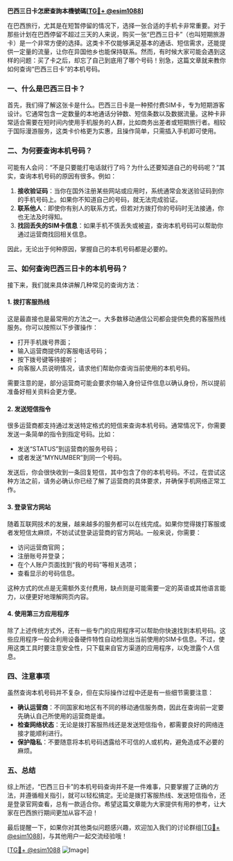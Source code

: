 **巴西三日卡怎麽查詢本機號碼[[TG💪+ @esim1088](https://t.me/s/esim1088)]**

在巴西旅行，尤其是在短暂停留的情况下，选择一张合适的手机卡非常重要。对于那些计划在巴西停留不超过三天的人来说，购买一张“巴西三日卡”（也叫短期旅游卡）是一个非常方便的选择。这类卡不仅能够满足基本的通话、短信需求，还能提供一定量的流量，让你在异国他乡也能保持联系。然而，有时候大家可能会遇到这样的问题：买了卡之后，却忘了自己到底用了哪个号码！别急，这篇文章就来教你如何查询“巴西三日卡”的本机号码。

### **一、什么是巴西三日卡？**
首先，我们得了解这张卡是什么。巴西三日卡是一种预付费SIM卡，专为短期游客设计。它通常包含一定数量的本地通话分钟数、短信条数以及数据流量。这种卡非常适合需要在短时间内使用手机服务的人群，比如商务出差者或短期旅行者。相较于国际漫游服务，这类卡价格更为实惠，且操作简单，只需插入手机即可使用。

### **二、为何要查询本机号码？**
可能有人会问：“不是只要能打电话就行了吗？为什么还要知道自己的号码呢？”其实，查询本机号码的原因有很多。例如：
1. **接收验证码**：当你在国外注册某些网站或应用时，系统通常会发送验证码到你的手机号码上。如果你不知道自己的号码，就无法完成验证。
2. **联系他人**：即使你有别人的联系方式，但若对方拨打你的号码时无法接通，你也无法及时得知。
3. **找回丢失的SIM卡信息**：如果手机不慎丢失或被盗，查询本机号码可以帮助你通过运营商找回相关信息。

因此，无论出于何种原因，掌握自己的本机号码都是必要的。

### **三、如何查询巴西三日卡的本机号码？**
接下来，我们就来具体讲解几种常见的查询方法：

#### **1. 拨打客服热线**
这是最直接也是最常用的方法之一。大多数移动通信公司都会提供免费的客服热线服务。你可以按照以下步骤操作：
- 打开手机拨号界面；
- 输入运营商提供的客服电话号码；
- 按下拨号键等待接听；
- 向客服人员说明情况，请求他们帮助你查询当前使用的本机号码。

需要注意的是，部分运营商可能会要求你输入身份证件信息以确认身份，所以提前准备好相关资料会更方便。

#### **2. 发送短信指令**
很多运营商都支持通过发送特定格式的短信来查询本机号码。通常情况下，你需要发送一条简单的指令到指定号码。比如：
- 发送“STATUS”到运营商的服务号码；
- 或者发送“MYNUMBER”到同一个号码。

发送后，你会很快收到一条回复短信，其中包含了你的本机号码。不过，在尝试这种方法之前，请务必确认你已经了解了运营商的具体要求，并确保手机网络正常工作。

#### **3. 登录官方网站**
随着互联网技术的发展，越来越多的服务都可以在线完成。如果你觉得拨打客服或者发短信太麻烦，不妨试试登录运营商的官方网站。一般来说，你需要：
- 访问运营商官网；
- 注册账号并登录；
- 在个人账户页面找到“我的号码”等相关选项；
- 查看显示的号码信息。

这种方式的优点是无需额外支付费用，缺点则是可能需要一定的英语或其他语言能力，以便更好地理解网页内容。

#### **4. 使用第三方应用程序**
除了上述传统方式外，还有一些专门的应用程序可以帮助你快速找到本机号码。这些应用程序一般会利用设备硬件特性自动检测出当前使用的SIM卡信息。不过，使用这类工具时要注意安全性，只下载来自官方渠道的应用程序，以免泄露个人信息。

### **四、注意事项**
虽然查询本机号码并不复杂，但在实际操作过程中还是有一些细节需要注意：
- **确认运营商**：不同国家和地区有不同的移动通信服务商，因此在查询前一定要先确认自己所使用的运营商是谁。
- **检查网络状态**：无论是拨打客服热线还是发送短信指令，都需要良好的网络连接才能顺利进行。
- **保护隐私**：不要随意将本机号码透露给不可信的人或机构，避免造成不必要的麻烦。

### **五、总结**
综上所述，“巴西三日卡”的本机号码查询并不是一件难事，只要掌握了正确的方法，并遵循相关指引，就可以轻松搞定。无论是拨打客服热线、发送短信指令，还是登录官网查看，总有一款适合你。希望这篇文章能为大家提供有用的参考，让大家在巴西旅行期间更加从容不迫！

最后提醒一下，如果你对其他类似问题感兴趣，欢迎加入我们的讨论群组[[TG💪+ @esim1088](https://t.me/s/esim1088)]，与其他用户一起交流经验哦！

[[TG💪+ @esim1088](https://t.me/s/esim1088) ![Image](https://i.postimg.cc/4NQfJmqS/Snipaste-2025-05-13-00-14-12.png)]